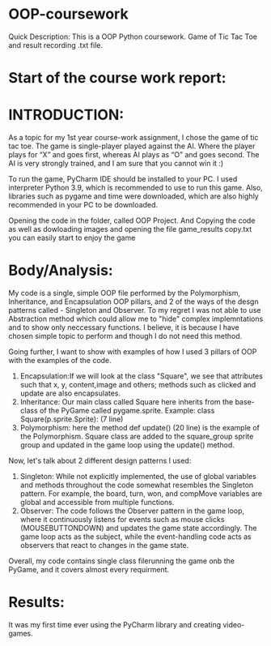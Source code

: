# OOP-coursework
Quick Description:
This is a OOP Python coursework. Game of Tic Tac Toe and result recording .txt file. 

# Start of the course work report:
# INTRODUCTION:

As a topic for my 1st year course-work assignment, I chose the game of tic tac toe. The game is single-player played against the AI. Where the player plays for “X” and goes first, whereas AI plays as “O” and goes second. The AI is very strongly trained, and I am sure that you cannot win it :)

To run the game, PyCharm IDE should be installed to your PC. I used interpreter Python 3.9, which is recommended to use to run this game. Also, libraries such as pygame and time were downloaded, which are also highly recommended in your PC to be downloaded.

Opening the code in the folder, called OOP Project. And Copying the code as well as dowloading images and opening the file game_results copy.txt you can easily start to enjoy the game

# Body/Analysis:

My code is a single, simple OOP file performed by the Polymorphism, Inheritance, and Encapsulation OOP pillars, and 2 of the ways of the desgn patterns called - Singleton and Observer. To my regret I was not able to use Abstraction method which could allow me to "hide" complex implemntations and to show only neccessary functions. I believe, it is because I have chosen simple topic to perform and though I do not need this method.

Going further, I want to show with examples of how I used 3 pillars of OOP with the examples of the code. 
1) Encapsulation:If we will look at the class "Square", we see that attributes such that x, y, content,image and others; methods such as clicked and update are also encapsulates.
2) Inheritance: Our main class called Square here inherits from the base-class of the PyGame called pygame.sprite. Example: class Square(p.sprite.Sprite): (7 line)
3) Polymorphism: here the method def update() (20 line) is the example of the Polymorphism. Square class are added to the square_group sprite group and updated in the game loop using the update() method.


Now, let's talk about 2 different design patterns I used:
1) Singleton: While not explicitly implemented, the use of global variables and methods throughout the code somewhat resembles the Singleton pattern. For example, the board, turn, won, and compMove variables are global and accessible from multiple functions.
2) Observer: The code follows the Observer pattern in the game loop, where it continuously listens for events such as mouse clicks (MOUSEBUTTONDOWN) and updates the game state accordingly. The game loop acts as the subject, while the event-handling code acts as observers that react to changes in the game state.


Overall, my code contains single class filerunning the game onb the PyGame, and it covers almost every requirment.

# Results: 

It was my first time ever using the PyCharm library and creating video-games. 



